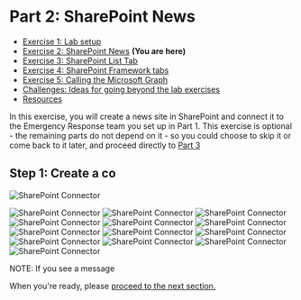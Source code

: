 # Part 2: SharePoint News

 * [Exercise 1: Lab setup](Part1.md)
 * [Exercise 2: SharePoint News](Part2.md) **(You are here)**
 * [Exercise 3: SharePoint List Tab](Part3.md)
 * [Exercise 4: SharePoint Framework tabs](Part4.md)
 * [Exercise 5: Calling the Microsoft Graph](Part5.md)
 * [Challenges: Ideas for going beyond the lab exercises](Challenges.md)
 * [Resources](Resources.md)

In this exercise, you will create a news site in SharePoint and connect it to the Emergency Response team you set up in Part 1. This exercise is optional - the remaining parts do not depend on it - so you could choose to skip it or come back to it later, and proceed directly to [Part 3](Part3.md)

## Step 1: Create a co

![SharePoint Connector](images/Part2-SPConnector01.png)


![SharePoint Connector](images/Part2-SPConnector02.png)
![SharePoint Connector](images/Part2-SPConnector03.png)
![SharePoint Connector](images/Part2-SPConnector04.png)
![SharePoint Connector](images/Part2-SPConnector05.png)
![SharePoint Connector](images/Part2-SPConnector06.png)
![SharePoint Connector](images/Part2-SPConnector07.png)
![SharePoint Connector](images/Part2-SPConnector08.png)
![SharePoint Connector](images/Part2-SPConnector09.png)
![SharePoint Connector](images/Part2-SPConnector10.png)
![SharePoint Connector](images/Part2-SPConnector11.png)
![SharePoint Connector](images/Part2-SPConnector12.png)
![SharePoint Connector](images/Part2-SPConnector13.png)
![SharePoint Connector](images/Part2-SPConnector14.png)


NOTE: If you see a message 

When you're ready, please [proceed to the next section.](Part3.md)